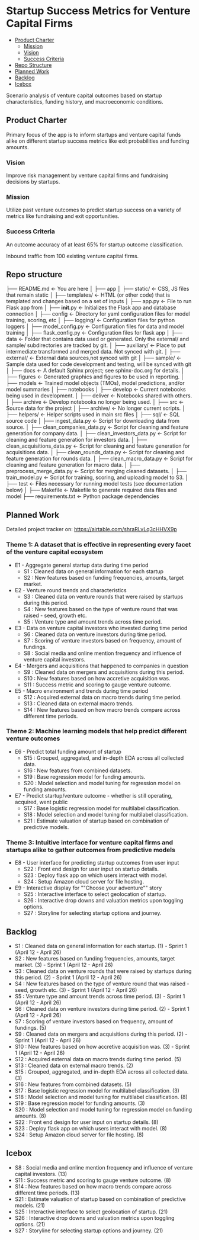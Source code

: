 # Startup Success Metrics for Venture Capital Firms

* [Product Charter](#product-charter)
	* [Mission](#mission)
	* [Vision](#vision)
	* [Success Criteria](#success-criteria)
* [Repo Structure](#repo-structure)
* [Planned Work](#planned-work)
* [Backlog](#backlog)
* [Icebox](#icebox)

Scenario analysis of venture capital outcomes based on startup characteristics, funding history, and macroeconomic conditions.

## Product Charter

Primary focus of the app is to inform startups and venture capital funds alike on different startup success metrics like exit probabilities and funding amounts.

### Vision

Improve risk management by venture capital firms and fundraising decisions by startups.

### Mission

Utilize past venture outcomes to predict startup success on a variety of metrics like fundraising and exit opportunities.

### Success Criteria

An outcome accuracy of at least 65% for startup outcome classification.

Inbound traffic from 100 existing venture capital firms.

## Repo structure

├── README.md                         <- You are here
│
├── app
│   ├── static/                       <- CSS, JS files that remain static
│   ├── templates/                    <- HTML (or other code) that is templated and changes based on a set of inputs
│   ├── app.py                        <- File to run Flask app from
│   ├── __init__.py                   <- Initializes the Flask app and database connection
│
├── config                            <- Directory for yaml configuration files for model training, scoring, etc
│   ├── logging/                      <- Configuration files for python loggers
│   ├── model_config.py               <- Configuration files for data and model training
│   ├── flask_config.py               <- Configuration files for flask app
│
├── data                              <- Folder that contains data used or generated. Only the external/ and sample/ subdirectories are tracked by git.
│   ├── auxiliary/                    <- Place to put intermediate transformed and merged data. Not synced with git.
│   ├── external/                     <- External data sources,not synced with git
│   ├── sample/                       <- Sample data used for code development and testing, will be synced with git
│
├── docs                              <- A default Sphinx project; see sphinx-doc.org for details.
│
├── figures                           <- Generated graphics and figures to be used in reporting.
│
├── models                            <- Trained model objects (TMOs), model predictions, and/or model summaries
│
├── notebooks
│   ├── develop                       <- Current notebooks being used in development.
│   ├── deliver                       <- Notebooks shared with others.
│   ├── archive                       <- Develop notebooks no longer being used.
│
├── src                               <- Source data for the project
│   ├── archive/                      <- No longer current scripts.
│   ├── helpers/                      <- Helper scripts used in main src files
│   ├── sql/                          <- SQL source code
│   ├── ingest_data.py                <- Script for downloading data from source.
│   ├── clean_companies_data.py       <- Script for cleaning and feature generation for company data.
│   ├── clean_investors_data.py       <- Script for cleaning and feature generation for investors data.
│   ├── clean_acquisitions_data.py    <- Script for cleaning and feature generation for acquisitions data.
│   ├── clean_rounds_data.py          <- Script for cleaning and feature generation for rounds data.
│   ├── clean_macro_data.py           <- Script for cleaning and feature generation for macro data.
│   ├── preprocess_merge_data.py      <- Script for merging cleaned datasets.
│   ├── train_model.py                <- Script for training, scoring, and uploading model to S3.
│
├── test                              <- Files necessary for running model tests (see documentation below)
│
├── Makefile                          <- Makefile to generate required data files and model
├── requirements.txt                  <- Python package dependencies


## Planned Work

Detailed project tracker on: https://airtable.com/shraRLvLq3cHHVX9p

### Theme 1: A dataset that is effective in representing every facet of the venture capital ecosystem 

- E1 - Aggregate general startup data during time period
	- S1 : Cleaned data on general information for each startup 
	- S2 : New features based on funding frequencies, amounts, target market.
- E2 - Venture round trends and characteristics
	- S3 : Cleaned data on venture rounds that were raised by startups during this period.
	- S4 : New features based on the type of venture round that was raised - seed, growth etc.
	- S5 : Venture type and amount trends across time period.
- E3 - Data on venture capital investors who invested during time period
	- S6 : Cleaned data on venture investors during time period.
	- S7 : Scoring of venture investors based on frequency, amount of fundings.
	- S8 : Social media and online mention frequency and influence of venture capital investors.
- E4 - Mergers and acquisitions that happened to companies in question
	- S9 : Cleaned data on mergers and acquisitions during this period.
	- S10 : New features based on how accretive acquisition was.
	- S11 : Success metric and scoring to gauge venture outcome.
- E5 - Macro environment and trends during time period
	- S12 : Acquired external data on macro trends during time period.
	- S13 : Cleaned data on external macro trends.
	- S14 : New features based on how macro trends compare across different time periods.

### Theme 2: Machine learning models that help predict different venture outcomes

- E6 - Predict total funding amount of startup
	- S15 : Grouped, aggregated, and in-depth EDA across all collected data.
	- S16 : New features from combined datasets.
	- S19 : Base regression model for funding amounts.
	- S20 : Model selection and model tuning for regression model on funding amounts.
- E7 - Predict startup/venture outcome - whether is still operating, acquired, went public
	- S17 : Base logistic regression model for multilabel classification.
	- S18 : Model selection and model tuning for multilabel classification.
	- S21 : Estimate valuation of startup based on combination of predictive models.

### Theme 3: Intuitive interface for venture capital firms and startups alike to gather outcomes from predictive models

- E8 - User interface for predicting startup outcomes from user input
	- S22 : Front end design for user input on startup details.
	- S23 : Deploy flask app on which users interact with model.
	- S24 : Setup Amazon cloud server for file hosting.
- E9 - Interactive display for ""Choose your adventure"" story
	- S25 : Interactive interface to select geolocation of startup.
	- S26 : Interactive drop downs and valuation metrics upon toggling options.
	- S27 : Storyline for selecting startup options and journey.

## Backlog

- S1 : Cleaned data on general information for each startup. (1) - Sprint 1 (April 12 - April 26)
- S2 : New features based on funding frequencies, amounts, target market. (3) - Sprint 1 (April 12 - April 26)
- S3 : Cleaned data on venture rounds that were raised by startups during this  period. (2) - Sprint 1 (April 12 - April 26)
- S4 : New features based on the type of venture round that was raised - seed, growth etc. (3) - Sprint 1 (April 12 - April 26)
- S5 : Venture type and amount trends across time period. (3) - Sprint 1 (April 12 - April 26)
- S6 : Cleaned data on venture investors during time period. (2) - Sprint 1 (April 12 - April 26)
- S7 : Scoring of venture investors based on frequency, amount of fundings. (5)
- S9 : Cleaned data on mergers and acquisitions during this period. (2) - Sprint 1 (April 12 - April 26)
- S10 : New features based on how accretive acquisition was. (3) - Sprint 1 (April 12 - April 26)
- S12 : Acquired external data on macro trends during time period. (5)
- S13 : Cleaned data on external macro trends. (2)
- S15 : Grouped, aggregated, and in-depth EDA across all collected data. (3)
- S16 : New features from combined datasets. (5)
- S17 : Base logistic regression model for multilabel classification. (3)
- S18 : Model selection and model tuning for multilabel classification. (8)
- S19 : Base regression model for funding amounts. (3)
- S20 : Model selection and model tuning for regression model on funding amounts. (8)
- S22 : Front end design for user input on startup details. (8)
- S23 : Deploy flask app on which users interact with model. (8)
- S24 : Setup Amazon cloud server for file hosting. (8)

## Icebox

- S8 : Social media and online mention frequency and influence of venture capital investors. (13)
- S11 : Success metric and scoring to gauge venture outcome. (8)
- S14 : New features based on how macro trends compare across different time periods. (13)
- S21 : Estimate valuation of startup based on combination of predictive models. (21)
- S25 : Interactive interface to select geolocation of startup. (21)
- S26 : Interactive drop downs and valuation metrics upon toggling options. (21)
- S27 : Storyline for selecting startup options and journey. (21)
